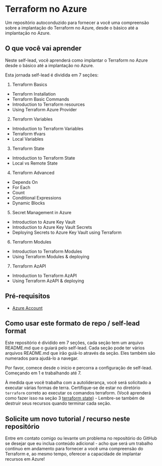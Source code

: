 # Terraform no Azure
Um repositório autoconduzido para fornecer a você uma compreensão sobre a implantação do Terraform no Azure, desde o básico até a implantação no Azure.

## O que você vai aprender

Neste self-lead, você aprenderá como implantar o Terraform no Azure desde o básico até a implantação no Azure.

Esta jornada self-lead é dividida em 7 seções:

1. Terraform Basics
- Terraform Installation
- Terraform Basic Commands
- Introduction to Terraform resources
- Using Terraform Azure Provider

2. Terraform Variables
- Introduction to Terraform Variables
- Terraform tfvars
- Local Variables

3. Terraform State
- Introduction to Terraform State
- Local vs Remote State

4. Terraform Advanced
- Depends On
- For Each
- Count
- Conditional Expressions
- Dynamic Blocks

5. Secret Management in Azure
- Introduction to Azure Key Vault
- Introduction to Azure Key Vault Secrets
- Deploying Secrets to Azure Key Vault using Terraform

6. Terraform Modules
- Introduction to Terraform Modules
- Using Terraform Modules & deploying

7. Terraform AzAPI
- Introduction to Terraform AzAPI
- Using Terraform AzAPI & deploying


## Pré-requisitos

- [Azure Account](https://azure.microsoft.com/en-us/free/)

## Como usar este formato de repo / self-lead format

Este repositório é dividido em 7 seções, cada seção tem um arquivo README.md que o guiará pelo self-lead. Cada seção pode ter vários arquivos README.md que irão guiá-lo através da seção. Eles também são numerados para ajudá-lo a navegar.

Por favor, comece desde o início e percorra a configuração de self-lead. Começando em 1 e trabalhando até 7.

À medida que você trabalha com a autoliderança, você será solicitado a executar várias formas de terra. Certifique-se de estar no diretório `terraform` correto ao executar os comandos terraform. (Você aprenderá como fazer isso na seção 3 [terraform state](https://github.com/thiago88sp/terraform-treinamento/tree/master/3-terraform-state)) - Lembre-se também de destruir seus recursos quando terminar cada seção.

## Solicite um novo tutorial / recurso neste repositório

Entre em contato comigo ou levante um problema no repositório do GitHub se desejar que eu inclua conteúdo adicional - acho que será um trabalho contínuo em andamento para fornecer a você uma compreensão do Terraform e, ao mesmo tempo, oferecer a capacidade de implantar recursos em Azure!

